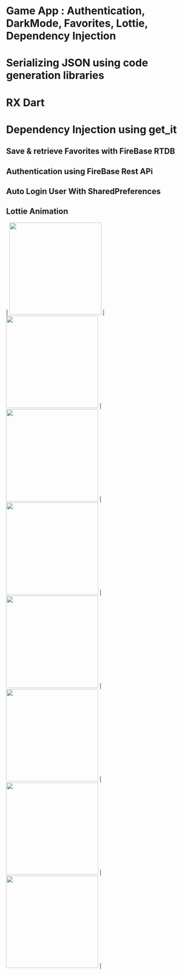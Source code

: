# Game App : Authentication, DarkMode, Favorites, Lottie, Dependency Injection

# Serializing JSON using code generation libraries

# RX Dart
# Dependency Injection using get_it
## Save & retrieve Favorites with FireBase RTDB
## Authentication using FireBase Rest APi
## Auto Login User With SharedPreferences
## Lottie Animation

| <img src="https://user-images.githubusercontent.com/79679398/110239254-461d2a00-7f5b-11eb-9787-3013f9954275.jpg" width="250"> |
<img src="https://user-images.githubusercontent.com/79679398/110239256-47e6ed80-7f5b-11eb-8aae-e3923d45f971.jpg" width="250"> |
<img src="https://user-images.githubusercontent.com/79679398/110239257-487f8400-7f5b-11eb-8360-d950cef46513.jpg" width="250"> |
<img src="https://user-images.githubusercontent.com/79679398/110239259-487f8400-7f5b-11eb-8d8e-6a44ecb719c3.jpg" width="250"> |
<img src="https://user-images.githubusercontent.com/79679398/110239260-49b0b100-7f5b-11eb-86d7-bcf5a3d3e017.jpg" width="250"> |
<img src="https://user-images.githubusercontent.com/79679398/110239261-49b0b100-7f5b-11eb-9e91-d50d5fceabaf.jpg" width="250"> |
<img src="https://user-images.githubusercontent.com/79679398/110239262-4a494780-7f5b-11eb-8cb9-81f77d0b2d87.jpg" width="250"> |
<img src="https://user-images.githubusercontent.com/79679398/110239445-1cb0ce00-7f5c-11eb-8ca9-42a48331f106.jpg" width="250"> |
